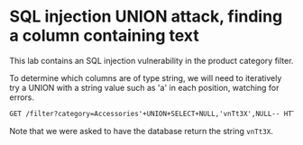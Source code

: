 # SQL injection UNION attack, finding a column containing text

This lab contains an SQL injection vulnerability in the product category filter.

To determine which columns are of type string, we will need to iteratively try a UNION with a string value such as 'a' in each position, watching for errors.

```html
GET /filter?category=Accessories'+UNION+SELECT+NULL,'vnTt3X',NULL-- HTTP/1.1
```

Note that we were asked to have the database return the string `vnTt3X`.

